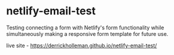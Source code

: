 # netlify-email-test
Testing connecting a form with Netlify's form functionality while simultaneously making a responsive form template for future use.  

live site - https://derrickholleman.github.io/netlify-email-test/
